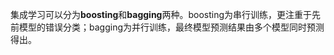 集成学习可以分为**boosting**和**bagging**两种。boosting为串行训练，更注重于先前模型的错误分类；bagging为并行训练，最终模型预测结果由多个模型同时预测得出。







